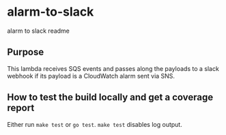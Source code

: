 # alarm-to-slack
alarm to slack readme

## Purpose
This lambda receives SQS events and passes along the payloads to a slack webhook if its payload is a CloudWatch alarm sent via SNS.

## How to test the build locally and get a coverage report
Either run `make test` or `go test`. `make test` disables log output.
